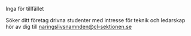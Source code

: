 Inga för tillfället

Söker ditt företag drivna studenter med intresse för teknik och ledarskap hör av dig till [naringslivsnamnden@cl-sektionen.se](mailto:naringslivsnamnden@cl-sektionen.se)
